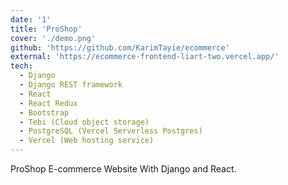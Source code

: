 ```yaml
---
date: '1'
title: 'ProShop'
cover: './demo.png'
github: 'https://github.com/KarimTayie/ecommerce'
external: 'https://ecommerce-frontend-liart-two.vercel.app/'
tech:
  - Django
  - Django REST framework
  - React
  - React Redux
  - Bootstrap
  - Tebi (Cloud object storage)
  - PostgreSQL (Vercel Serverless Postgres)
  - Vercel (Web hosting service)
---
```


ProShop E-commerce Website With Django and React.
